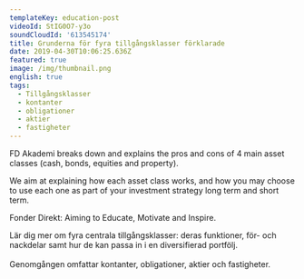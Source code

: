 ```yaml
---
templateKey: education-post
videoId: StIG0O7-y3o
soundCloudId: '613545174'
title: Grunderna för fyra tillgångsklasser förklarade
date: 2019-04-30T10:06:25.636Z
featured: true
image: /img/thumbnail.png
english: true
tags:
  - Tillgångsklasser
  - kontanter
  - obligationer
  - aktier
  - fastigheter
---
```

FD Akademi breaks down and explains the pros and cons of 4 main asset classes (cash, bonds, equities and property). 

We aim at explaining how each asset class works, and how you may choose to use each one as part of your investment strategy long term and short term.

Fonder Direkt: Aiming to Educate, Motivate and Inspire.



Lär dig mer om fyra centrala tillgångsklasser: deras funktioner, för- och nackdelar samt hur de kan passa in i en diversifierad portfölj. \
\
Genomgången omfattar kontanter, obligationer, aktier och fastigheter.
